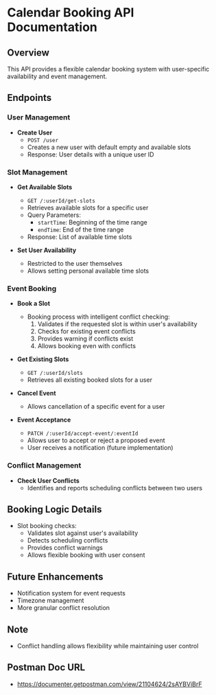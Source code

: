 # Calendar Booking API Documentation

## Overview
This API provides a flexible calendar booking system with user-specific availability and event management.

## Endpoints

### User Management
- **Create User**
  - `POST /user`
  - Creates a new user with default empty and available slots
  - Response: User details with a unique user ID

### Slot Management
- **Get Available Slots**
  - `GET /:userId/get-slots`
  - Retrieves available slots for a specific user
  - Query Parameters:
    - `startTime`: Beginning of the time range
    - `endTime`: End of the time range
  - Response: List of available time slots

- **Set User Availability**
  - Restricted to the user themselves
  - Allows setting personal available time slots

### Event Booking
- **Book a Slot**
  - Booking process with intelligent conflict checking:
    1. Validates if the requested slot is within user's availability
    2. Checks for existing event conflicts
    3. Provides warning if conflicts exist
    4. Allows booking even with conflicts

- **Get Existing Slots**
  - `GET /:userId/slots`
  - Retrieves all existing booked slots for a user

- **Cancel Event**
  - Allows cancellation of a specific event for a user

- **Event Acceptance**
  - `PATCH /:userId/accept-event/:eventId`
  - Allows user to accept or reject a proposed event
  - User receives a notification (future implementation)

### Conflict Management
- **Check User Conflicts**
  - Identifies and reports scheduling conflicts between two users

## Booking Logic Details
- Slot booking checks:
  - Validates slot against user's availability
  - Detects scheduling conflicts
  - Provides conflict warnings
  - Allows flexible booking with user consent

## Future Enhancements
- Notification system for event requests
- Timezone management
- More granular conflict resolution

## Note
- Conflict handling allows flexibility while maintaining user control

## Postman Doc URL
- https://documenter.getpostman.com/view/21104624/2sAYBViBrF
